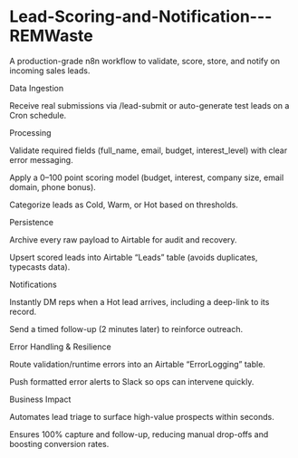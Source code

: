 # Lead-Scoring-and-Notification---REMWaste
A production-grade n8n workflow to validate, score, store, and notify on incoming sales leads.

Data Ingestion

Receive real submissions via /lead-submit or auto-generate test leads on a Cron schedule.

Processing

Validate required fields (full_name, email, budget, interest_level) with clear error messaging.

Apply a 0–100 point scoring model (budget, interest, company size, email domain, phone bonus).

Categorize leads as Cold, Warm, or Hot based on thresholds.

Persistence

Archive every raw payload to Airtable for audit and recovery.

Upsert scored leads into Airtable “Leads” table (avoids duplicates, typecasts data).

Notifications

Instantly DM reps when a Hot lead arrives, including a deep-link to its record.

Send a timed follow-up (2 minutes later) to reinforce outreach.

Error Handling & Resilience

Route validation/runtime errors into an Airtable “ErrorLogging” table.

Push formatted error alerts to Slack so ops can intervene quickly.

Business Impact

Automates lead triage to surface high-value prospects within seconds.

Ensures 100% capture and follow-up, reducing manual drop-offs and boosting conversion rates.
